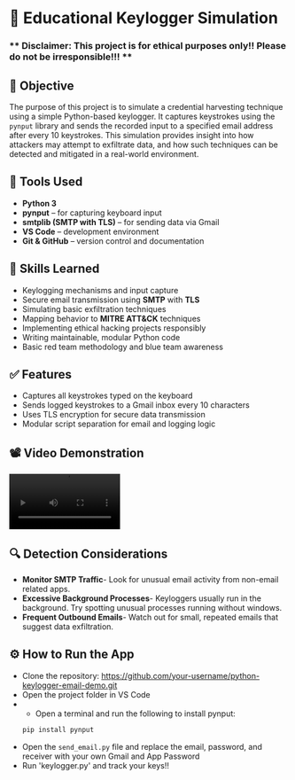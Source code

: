 # 🐍 Educational Keylogger Simulation

### ** Disclaimer: This project is for ethical purposes only!! Please do not be irresponsible!!! **

## 📜 Objective

The purpose of this project is to simulate a credential harvesting technique using a simple Python-based keylogger. It captures keystrokes using the `pynput` library and sends the recorded input to a specified email address after every 10 keystrokes. This simulation provides insight into how attackers may attempt to exfiltrate data, and how such techniques can be detected and mitigated in a real-world environment. 

## 🔧 Tools Used

- **Python 3**
- **pynput** – for capturing keyboard input
- **smtplib (SMTP with TLS)** – for sending data via Gmail
- **VS Code** – development environment
- **Git & GitHub** – version control and documentation

## 🧠 Skills Learned

- Keylogging mechanisms and input capture
- Secure email transmission using **SMTP** with **TLS**
- Simulating basic exfiltration techniques
- Mapping behavior to **MITRE ATT&CK** techniques
- Implementing ethical hacking projects responsibly
- Writing maintainable, modular Python code
- Basic red team methodology and blue team awareness

## ✅ Features

- Captures all keystrokes typed on the keyboard
- Sends logged keystrokes to a Gmail inbox every 10 characters
- Uses TLS encryption for secure data transmission
- Modular script separation for email and logging logic
  
## 📽️ Video Demonstration
<video src="https://github.com/user-attachments/assets/e71172f6-4e8d-4a28-bc02-c7f5f5341897" controls width="200"></video>

## 🔍 Detection Considerations
- **Monitor SMTP Traffic**- Look for unusual email activity from non-email related apps.
- **Excessive Background Processes**- Keyloggers usually run in the background. Try spotting unusual processes running without windows.
- **Frequent Outbound Emails**- Watch out for small, repeated emails that suggest data exfiltration.
  
## ⚙️ How to Run the App

- Clone the repository: [https://github.com/your-username/python-keylogger-email-demo.git  ](https://github.com/Pcordova01/python-keylogger-emailer/blob/main/README.md)
- Open the project folder in VS Code
- - Open a terminal and run the following to install pynput:
  ```bash
  pip install pynput
- Open the `send_email.py` file and replace the email, password, and receiver with your own Gmail and App Password
- Run 'keylogger.py' and track your keys!!
